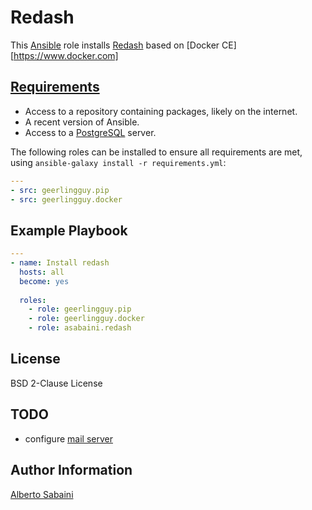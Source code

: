 # Redash

This [Ansible](https://www.ansible.com) role installs [Redash](https://redash.io) based on [Docker CE][https://www.docker.com]

## [Requirements](#requirements)

* Access to a repository containing packages, likely on the internet.
* A recent version of Ansible.
* Access to a [PostgreSQL](https://postgresql.org) server.

The following roles can be installed to ensure all requirements are met, using `ansible-galaxy install -r requirements.yml`:

```yaml
---
- src: geerlingguy.pip
- src: geerlingguy.docker
```

## Example Playbook

```yaml
---
- name: Install redash
  hosts: all
  become: yes
  
  roles:
    - role: geerlingguy.pip
    - role: geerlingguy.docker
    - role: asabaini.redash
```

## License

BSD 2-Clause License

## TODO

* configure [mail server](https://redash.io/help/open-source/setup#Mail-Configuration)

## Author Information

[Alberto Sabaini](https://github.com/asabaini/)

